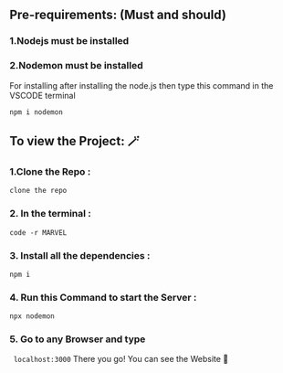 ## Pre-requirements: (Must and should)

### 1.Nodejs must be installed
### 2.Nodemon must be installed 
 For installing after installing the node.js then type this command in the VSCODE terminal

 ``` npm i nodemon ```


## To view the Project: 🪄

### 1.Clone the Repo :
 ```clone the repo```
### 2. In the terminal :
  ```code -r MARVEL```
### 3. Install all the dependencies :
``` npm i ```
### 4. Run this Command to start the Server :
``` npx nodemon ```
### 5. Go to any Browser and type 
``` localhost:3000```
There you go! You can see the Website 🚀
